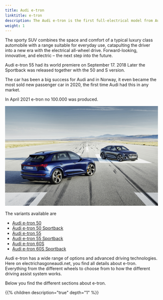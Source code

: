 ```yaml
---
title: Audi e-tron
linktitle: e-tron
description: The Audi e-tron is the first full-electrical model from Audi.
weight: 1
---
```


 The sporty SUV combines the space and comfort of a typical luxury class automobile with a range suitable for everyday use, catapulting the driver into a new era with the electrical all-wheel drive. Forward-looking, innovative, and electric – the next step into the future.

Audi e-tron 55 had its world premiere on September 17. 2018 Later the Sportback was released together with the 50 and S version.

The car has been a big success for Audi and in Norway, it even became the most sold new passenger car in 2020, the first time Audi had this in any market.

In April 2021 e-tron no 100.000 was produced.

![Audi e-tron and Audi e-tron Sportback](variants/variants1.jpg "Audi e-tron 60S and Audi e-tron Sportback 60S")

The variants available are

- [Audi e-tron 50](/models/e-tron/variants/#audi-e-tron-50)
- [Audi e-tron 50 Sportback](/models/e-tron/variants/#audi-e-tron-50-sportback)
- [Audi e-tron 55](/models/e-tron/variants/#audi-e-tron-55)
- [Audi e-tron 55 Sportback](/models/e-tron/variants/#audi-e-tron-55-sportback)
- [Audi e-tron 60S](/models/e-tron/variants/#audi-e-tron-60s)
- [Audi e-tron 60S Sportback](/models/e-tron/variants/#audi-e-tron-60s-sportback)
  
Audi e-tron has a wide range of options and advanced driving technologies. Here on electrichasgoneaudi.net, you find all details about e-tron. Everything from the different wheels to choose from to how the different driving assist system works.

Below you find the different sections about e-tron.

{{% children description="true" depth="1" %}}
